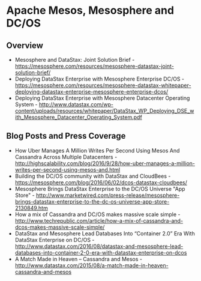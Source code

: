 # Apache Mesos, Mesosphere and DC/OS

## Overview
* Mesosphere and DataStax: Joint Solution Brief - https://mesosphere.com/resources/mesosphere-datastax-joint-solution-brief/
* Deploying DataStax Enterprise with Mesosphere Enterprise DC/OS - https://mesosphere.com/resources/mesosphere-datastax-whitepaper-deploying-datastax-enterprise-mesosphere-enterprise-dcos/
* Deploying DataStax Enterprise with Mesosphere Datacenter Operating System - http://www.datastax.com/wp-content/uploads/resources/whitepaper/DataStax_WP_Deploying_DSE_with_Mesosphere_Datacenter_Operating_System.pdf

## Blog Posts and Press Coverage
* How Uber Manages A Million Writes Per Second Using Mesos And Cassandra Across Multiple Datacenters - http://highscalability.com/blog/2016/9/28/how-uber-manages-a-million-writes-per-second-using-mesos-and.html
* Building the DC/OS community with DataStax and CloudBees - https://mesosphere.com/blog/2016/06/02/dcos-datastax-cloudbees/
* Mesosphere Brings DataStax Enterprise to the DC/OS Universe "App Store" - http://www.marketwired.com/press-release/mesosphere-brings-datastax-enterprise-to-the-dc-os-universe-app-store-2130849.htm
* How a mix of Cassandra and DC/OS makes massive scale simple - http://www.techrepublic.com/article/how-a-mix-of-cassandra-and-dcos-makes-massive-scale-simple/
* DataStax and Mesosphere Lead Databases Into “Container 2.0” Era With DataStax Enterprise on DC/OS - http://www.datastax.com/2016/08/datastax-and-mesosphere-lead-databases-into-container-2-0-era-with-datastax-enterprise-on-dcos
* A Match Made in Heaven – Cassandra and Mesos - http://www.datastax.com/2015/08/a-match-made-in-heaven-cassandra-and-mesos
